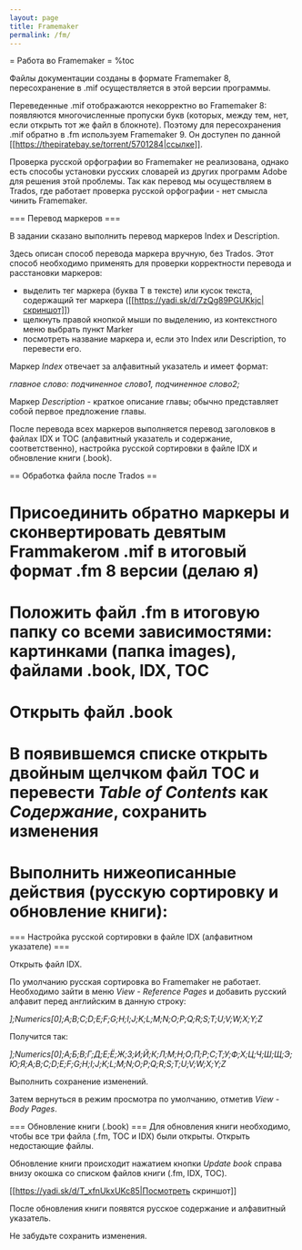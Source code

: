 ```yaml
---
layout: page
title: Framemaker 
permalink: /fm/
---
```

 
  = Работа во Framemaker =
  %toc
 
Файлы документации созданы в формате Framemaker 8, пересохранение в .mif осуществляется в этой версии программы.

Переведенные .mif отображаются некорректно во Framemaker 8: появляются многочисленные пропуски букв (которых, между тем, нет, если открыть тот же файл в блокноте). Поэтому для пересохранения .mif обратно в .fm используем Framemaker 9. Он доступен по данной [[https://thepiratebay.se/torrent/5701284|ссылке]].


Проверка русской орфографии во Framemaker не реализована, однако есть способы установки русских словарей из других программ Adobe для решения этой проблемы. Так как перевод мы осуществляем в Trados, где работает проверка русской орфографии - нет смысла чинить Framemaker.

  === Перевод маркеров ===
  
 В задании сказано выполнить перевод маркеров Index и Description.
 
 Здесь описан способ перевода маркера вручную, без Trados. Этот способ необходимо применять для проверки корректности перевода и расстановки маркеров:

  * выделить тег маркера (буква T в тексте) или кусок текста, содержащий тег маркера
    ([[https://yadi.sk/d/7zQg89PGUKkjc|скриншот]])
  * щелкнуть правой кнопкой мыши по выделению, из контекстного меню выбрать пункт Marker
  * посмотреть название маркера и, если это Index или Description, то перевести его.
  
  Маркер *Index* отвечает за алфавитный указатель и имеет формат:

  *главное слово: подчиненное слово1, подчиненное слово2;*
  
  Маркер *Description* - краткое описание главы; обычно представляет собой первое предложение главы.
  
  После перевода всех маркеров выполняется перевод заголовков в файлах IDX и TOC (алфавитный указатель и содержание, соответственно), настройка русской сортировки в файле IDX и обновление книги (.book).
  
  == Обработка файлa после Trados ==
  # Присоединить обратно маркеры и сконвертировать девятым Frammakeroм .mif в итоговый формат .fm 8 версии (делаю я)
  # Положить файл .fm в итоговую папку со всеми зависимостями: картинками (папка images), файлами .book, IDX, TOC
  # Открыть файл .book
  # В появившемся списке открыть двойным щелчком файл TOC и перевести _Table of Contents_ как _Содержание_, сохранить изменения
  # Выполнить нижеописанные действия (русскую сортировку и обновление книги):
  
  === Настройка русской сортировки в файле IDX (алфавитном указателе) ===
  
  Открыть файл IDX.
  
  По умолчанию русская сортировка во Framemaker не работает. Необходимо зайти в меню *View - Reference Pages* и добавить русский алфавит перед английским в данную строку:
  
   *];Numerics[0];A;B;C;D;E;F;G;H;I;J;K;L;M;N;O;P;Q;R;S;T;U;V;W;X;Y;Z* 
  
  Получится так:
  
   *];Numerics[0];А;Б;В;Г;Д;Е;Ё;Ж;З;И;Й;К;Л;М;Н;О;П;Р;С;Т;У;Ф;Х;Ц;Ч;Ш;Щ;Э;Ю;Я;A;B;C;D;E;F;G;H;I;J;K;L;M;N;O;P;Q;R;S;T;U;V;W;X;Y;Z* 
   
   Выполнить сохранение изменений.
   
   Затем вернуться в режим просмотра по умолчанию, отметив *View - Body Pages*.
   
   
  === Обновление книги (.book) ===
  Для обновления книги необходимо, чтобы все три файла (.fm, TOC и IDX) были открыты. Открыть недостающие файлы.
  
  Обновление книги происходит нажатием кнопки *Update book* справа внизу окошка со списком файлов книги (.fm, IDX, TOC).

  [[https://yadi.sk/d/T_xfnUkxUKc85|Посмотреть скриншот]]
  
После обновления книги появятся русское содержание и алфавитный указатель.

Не забудьте сохранить изменения.


